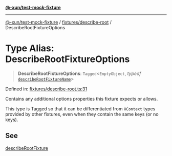 [**@-xun/test-mock-fixture**](../../../README.md)

***

[@-xun/test-mock-fixture](../../../README.md) / [fixtures/describe-root](../README.md) / DescribeRootFixtureOptions

# Type Alias: DescribeRootFixtureOptions

> **DescribeRootFixtureOptions**: `Tagged`\<`EmptyObject`, *typeof* [`describeRootFixtureName`](../variables/describeRootFixtureName.md)\>

Defined in: [fixtures/describe-root.ts:31](https://github.com/Xunnamius/test-utils/blob/ba2bb54f0f2d41708034e4076c72856c63c5167a/packages/test-mock-fixture/src/fixtures/describe-root.ts#L31)

Contains any additional options properties this fixture expects or allows.

This type is Tagged so that it can be differentiated from `XContext`
types provided by other fixtures, even when they contain the same keys (or no
keys).

## See

[describeRootFixture](../functions/describeRootFixture.md)
